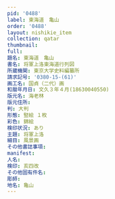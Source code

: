 ```yaml
---
pid: '0488'
label: 東海道　亀山
order: '0488'
layout: nishikie_item
collection: qatar
thumbnail: 
full: 
題名: 東海道　亀山
書名: 将軍上洛東海道行列図
所蔵機関: 東京大学史料編纂所
請求記号: '0380-15-(61)'
画工名: 国貞（二代）画
和暦年月日: 文久３年４月(18630040550)
版元名: 海老林
版元住所: 
判: 大判
形態: 竪絵 １枚
彩色: 錦絵
検印状況: あり
主題: 将軍上洛
細目: 風景画
その他書誌事項: 
manifest: 
人名: 
検印: 亥四改
その他固有件名: 
彫師: 
地名: 亀山
---
```

